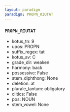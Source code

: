 ```yaml
---
layout: paradigm
paradigm: PROPN_RIUTAT
---
```

### ` PROPN_RIUTAT `


* kotus_tn: 9
* upos: PROPN
* suffix_regex: tat
* kotus_av: C
* grade_dir: weaken
* harmony: back
* possessive: False
* stem_diphthong: None
* deletion: at
* plurale_tantum: obligatory
* clitics: False
* pos: NOUN
* stem_vowel: None
